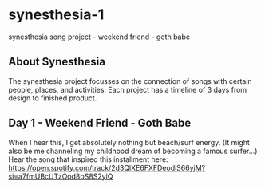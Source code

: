 # synesthesia-1
synesthesia song project - weekend friend - goth babe


## About Synesthesia


The synesthesia project focusses on the connection of songs with certain people, places, and activities. Each project has a timeline of 3 days from design to finished product. 

## Day 1 - Weekend Friend - Goth Babe 

When I hear this, I get absolutely nothing but beach/surf energy. (It might also be me channeling my childhood dream of becoming a famous surfer...) Hear the song that inspired this installment here: https://open.spotify.com/track/2d3QlXE6FXFDeodiS66yjM?si=a7fmUBcUTzOod8bS8S2yiQ 
